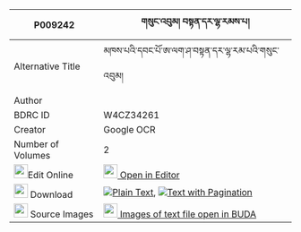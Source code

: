 |P009242|གསུང་འབུམ། བསྟན་དར་ལྷ་རམས་པ། 
| --- | --- 
|Alternative Title |མཁས་པའི་དབང་པོ་ཨ་ལག་ཤ་བསྟན་དར་ལྷ་རམ་པའི་གསུང་འབུམ།
|Author | 
|BDRC ID | W4CZ34261
|Creator | Google OCR
|Number of Volumes| 2
|<img width="25" src="https://img.icons8.com/color/25/000000/edit-property.png">Edit Online| [<img width="25" src="https://avatars.githubusercontent.com/u/45091458?s=200&v=4"> Open in Editor](http://editor.openpecha.org/P009242)
|<img width="25" src="https://img.icons8.com/fluent/48/000000/download-2.png"/>  Download | [![](https://img.icons8.com/color/20/000000/txt.png)Plain Text](https://github.com/Openpecha/P009242/releases/download/v1/sungbum_ten_dar_lha_rampa_plain_P009242.zip), [![](https://img.icons8.com/color/20/000000/txt.png)Text with Pagination](https://github.com/Openpecha/P009242/releases/download/v1/sungbum_ten_dar_lha_rampa_pages_P009242.zip)
|<img width="25" src="https://img.icons8.com/plasticine/100/000000/pictures-folder.png"/>  Source Images | [<img width="25" src="https://library.bdrc.io/icons/BUDA-small.svg"> Images of text file open in BUDA](https://library.bdrc.io/show/bdr:W4CZ34261)